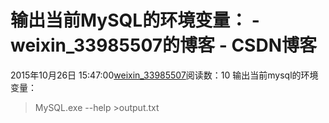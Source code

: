 # 输出当前MySQL的环境变量： - weixin_33985507的博客 - CSDN博客
2015年10月26日 15:47:00[weixin_33985507](https://me.csdn.net/weixin_33985507)阅读数：10
输出当前mysql的环境变量：
> MySQL.exe --help >output.txt

